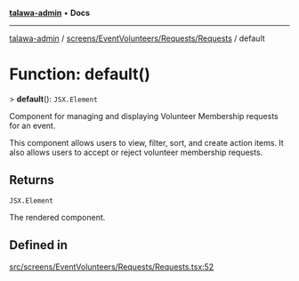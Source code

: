 [**talawa-admin**](../../../../../README.md) • **Docs**

***

[talawa-admin](../../../../../modules.md) / [screens/EventVolunteers/Requests/Requests](../README.md) / default

# Function: default()

\> **default**(): `JSX.Element`

Component for managing and displaying Volunteer Membership requests for an event.

This component allows users to view, filter, sort, and create action items. It also allows users to accept or reject volunteer membership requests.

## Returns

`JSX.Element`

The rendered component.

## Defined in

[src/screens/EventVolunteers/Requests/Requests.tsx:52](https://github.com/PalisadoesFoundation/talawa-admin/blob/084ac7e92dede9766b77e75cf296f40165965140/src/screens/EventVolunteers/Requests/Requests.tsx#L52)
